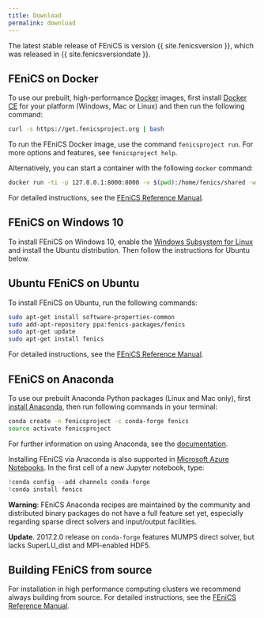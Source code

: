 ```yaml
---
title: Download
permalink: download
---
```


The latest stable release of FEniCS is version {{ site.fenicsversion }}, which was released
in {{ site.fenicsversiondate }}.

## FEniCS on Docker
To use our prebuilt, high-performance [Docker](https://www.docker.com/community-edition) images,
first install [Docker CE](https://www.docker.com/products/docker-desktop) for your platform
(Windows, Mac or Linux) and then run the following command:

```bash
curl -s https://get.fenicsproject.org | bash
```

To run the FEniCS Docker image, use the command `fenicsproject run`. For more options and
features, see `fenicsproject help`.

Alternatively, you can start a container with the following `docker` command:

```bash
docker run -ti -p 127.0.0.1:8000:8000 -v $(pwd):/home/fenics/shared -w /home/fenics/shared quay.io/fenicsproject/stable:current
```

For detailed instructions, see the [FEniCS Reference Manual](http://fenics-containers.readthedocs.io/en/latest/index.html).

## FEniCS on Windows 10
To install FEniCS on Windows 10, enable the [Windows Subsystem for Linux](https://docs.microsoft.com/en-us/windows/wsl/install-win10)
and install the Ubuntu distribution. Then follow the instructions for Ubuntu below.

## Ubuntu FEniCS on Ubuntu
To install FEniCS on Ubuntu, run the following commands:

```bash
sudo apt-get install software-properties-common
sudo add-apt-repository ppa:fenics-packages/fenics
sudo apt-get update
sudo apt-get install fenics
```

For detailed instructions, see the [FEniCS Reference Manual](http://fenics-containers.readthedocs.io/en/latest/index.html).

## FEniCS on Anaconda
To use our prebuilt Anaconda Python packages (Linux and Mac only), first
[install Anaconda](https://docs.continuum.io/anaconda/install), then run following commands in
your terminal:


```bash
conda create -n fenicsproject -c conda-forge fenics
source activate fenicsproject
```

For further information on using Anaconda, see the [documentation](https://docs.continuum.io/anaconda/).

Installing FEniCS via Anaconda is also supported in [Microsoft Azure Notebooks](https://notebooks.azure.com/).
In the first cell of a new Jupyter notebook, type:

```python
!conda config --add channels conda-forge
!conda install fenics
```

**Warning**: FEniCS Anaconda recipes are maintained by the community and distributed binary 
packages do not have a full feature set yet, especially regarding sparse direct solvers and 
input/output facilities.

**Update**. 2017.2.0 release on `conda-forge` features MUMPS direct solver, but lacks SuperLU_dist and MPI-enabled HDF5.

## Building FEniCS from source
For installation in high performance computing clusters we recommend always building from source.
For detailed instructions, see the [FEniCS Reference Manual](http://fenics-containers.readthedocs.io/en/latest/index.html).
